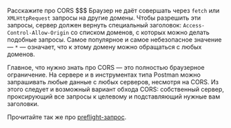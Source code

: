 Расскажите про CORS
$$$
Браузер не даёт совершать через `fetch` или `XMLHttpRequest` запросы на другие домены.
Чтобы разрешить эти запросы, сервер должен вернуть специальный заголовок: `Access-Control-Allow-Origin` со списком доменов, с которых можно делать подобные запросы.
Самое популярное и самое небезопасное значение — `*` — означает, что к этому домену можно обращаться с любых доменов.

Главное, что нужно знать про CORS — это полностью браузерное ограничение. На сервере и в инструментах типа Postman можно запрашивать любые данные с любых серверов, несмотря на CORS.
Из этого следует и возможный вариант обхода CORS: собственный сервер, проксирующий все запросы к целевому и подставляющий нужные вам заголовки.

Прочитайте так же про [preflight-запрос](https://webdevblog.ru/chto-takoe-cors/). 